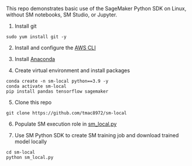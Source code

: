 This repo demonstrates basic use of the SageMaker Python SDK on Linux, without SM notebooks, SM Studio, or Jupyter.

1. Install git
```
sudo yum install git -y
```

2. Install and configure the [AWS CLI](https://docs.aws.amazon.com/cli/latest/userguide/cli-chap-getting-started.html)

3. Install [Anaconda](https://www.anaconda.com/)

4. Create virtual environment and install packages
```
conda create -n sm-local python==3.9 -y
conda activate sm-local
pip install pandas tensorflow sagemaker
```

5. Clone this repo
```
git clone https://github.com/tmac8972/sm-local
```

6. Populate SM execution role in [sm_local.py](https://github.com/tmac8972/sm-local/blob/bd4343572de8649f00145b03abe1ead33ab65d2c/sm_local.py#L5)

6. Use SM Python SDK to create SM training job and download trained model locally
```
cd sm-local
python sm_local.py
```

